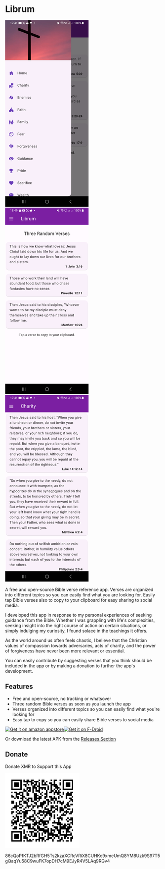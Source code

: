 # Librum

<img src="screenshots/screenshot1.png" alt="Screenshot 1" width="270" height="602"><img src="screenshots/screenshot2.png" alt="Screenshot 2" width="270" height="602"><img src="screenshots/screenshot3.png" alt="Screenshot 3" width="270" height="602">

A free and open-source Bible verse reference app. Verses are organized into different topics so you can easily find what you are looking for. Easily tap Bible verses also to copy to your clipboard for easy sharing to social media.

I developed this app in response to my personal experiences of seeking guidance from the Bible. Whether I was grappling with life's complexities, seeking insight into the right course of action on certain situations, or simply indulging my curiosity, I found solace in the teachings it offers.

As the world around us often feels chaotic, I believe that the Christian values of compassion towards adversaries, acts of charity, and the power of forgiveness have never been more relevant or essential.

You can easily contribute by suggesting verses that you think should be included in the app or by making a donation to further the app's development.

## Features
* Free and open-source, no tracking or whatsover
* Three random Bible verses as soon as you launch the app
* Verses organized into different topics so you can easily find what you're looking for
* Easy tap to copy so you can easily share Bible verses to social media


[<img src="https://images-na.ssl-images-amazon.com/images/G/01/mobile-apps/devportal2/res/images/amazon-appstore-badge-english-black.png"
     alt="Get it on amazon appstore"
     height="65">](https://www.amazon.com/dp/B0CFR7PLRL/)[<img src="https://fdroid.gitlab.io/artwork/badge/get-it-on.png"
     alt="Get it on F-Droid"
     height="80">](https://f-droid.org/packages/io.github.aldrinzigmundv.librum/)

Or download the latest APK from the [Releases Section](https://github.com/aldrinzigmundv/librum/releases/latest)

## Donate

Donate XMR to Support this App

![Alt text](assets/images/XMR.png?raw=true "Screenshot 1")

86cQoPfKTJ2bRfGH5Ts2kzaXCRcVRiX8CUHKc9xmeUmQ8YM8Uzk9S97T5gQaqYu58C9wuFK7opDH7cM9EJyR4V5LAq9RGv4